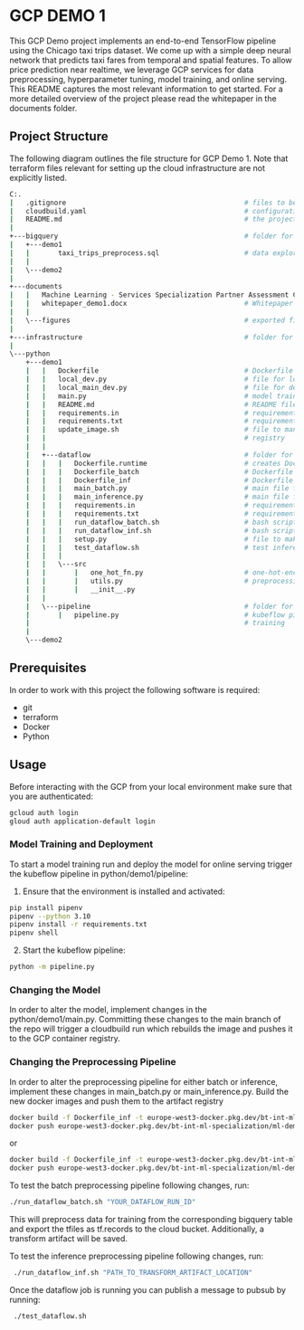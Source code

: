 # GCP DEMO 1

This GCP Demo project implements an end-to-end TensorFlow pipeline using the Chicago taxi trips dataset. We come up with
a simple deep neural network that predicts taxi fares from temporal and spatial features. To allow price prediction near
realtime, we leverage GCP services for data preprocessing, hyperparameter tuning, model training, and online serving.
This README captures the most relevant information to get started. For a more detailed overview of the project please
read the whitepaper in the documents folder.

## Project Structure

The following diagram outlines the file structure for GCP Demo 1. Note that terraform files relevant for setting up the
cloud infrastructure are not explicitly listed.
```bash
C:.
|   .gitignore                                            # files to be ignored by git
|   cloudbuild.yaml                                       # configuration file for cloudbuild pipeline
|   README.md                                             # the project's documentation
|
+---bigquery                                              # folder for bigquery sql files
|   +---demo1
|   |       taxi_trips_preprocess.sql                     # data exploration and preprocessing in bigquery
|   |
|   \---demo2
|
+---documents
|   |   Machine Learning - Services Specialization Partner Assessment Checklist _ Y23.pdf # Google requirements
|   |   whitepaper_demo1.docx                             # Whitepaper for demo 1
|   |
|   \---figures                                           # exported figures for whitepaper
|           
+---infrastructure                                        # folder for terraform code cloud infrastructure
|
\---python
    +---demo1
    |   |   Dockerfile                                    # Dockerfile for model training
    |   |   local_dev.py                                  # file for local model development
    |   |   local_main_dev.py                             # file for developping main.py locally
    |   |   main.py                                       # model training
    |   |   README.md                                     # README file for demo1
    |   |   requirements.in                               # requirements file to generate requirements.txt 
    |   |   requirements.txt                              # requirements file for setting up the environment
    |   |   update_image.sh                               # file to manually update docker image and push to artifact
    |   |                                                 # registry 
    |   |
    |   +---dataflow                                      # folder for dataflow code
    |   |   |   Dockerfile.runtime                        # creates Dockerimage for inference beam pipeline
    |   |   |   Dockerfile_batch                          # Dockerfile for batch preprocessing
    |   |   |   Dockerfile_inf                            # Dockerfile for inference (online prediction) preprocessing
    |   |   |   main_batch.py                             # main file for batch preprocessing
    |   |   |   main_inference.py                         # main file for inference (online prediction) preprocessing
    |   |   |   requirements.in                           # requirements file to generate requirements.txt 
    |   |   |   requirements.txt                          # requirements file for setting up the environment
    |   |   |   run_dataflow_batch.sh                     # bash script for manually triggering batch preprocessing run 
    |   |   |   run_dataflow_inf.sh                       # bash script for triggering dataflow job for inference
    |   |   |   setup.py                                  # file to make 'src' available in Dockercontainer
    |   |   |   test_dataflow.sh                          # test inference by manually sending message to pubsub
    |   |   |
    |   |   \---src
    |   |       |   one_hot_fn.py                         # one-hot-encoding function for preprocessing
    |   |       |   utils.py                              # preprocessing functions used in beam pipeline
    |   |       |   __init__.py
    |   |
    |   \---pipeline                                      # folder for kubeflow pipeline      
    |       |   pipeline.py                               # kubeflow pipeline triggering a vertex pipeline run for model
    |                                                     # training
    |
    \---demo2
```

## Prerequisites

In order to work with this project the following software is required:
- git
- terraform
- Docker
- Python

## Usage

Before interacting with the GCP from your local environment make sure that you are authenticated:
```bash
gcloud auth login
gloud auth application-default login
```

### Model Training and Deployment
To start a model training run and deploy the model for online serving trigger the kubeflow pipeline in 
python/demo1/pipeline:
1. Ensure that the environment is installed and activated:
```bash
pip install pipenv
pipenv --python 3.10
pipenv install -r requirements.txt
pipenv shell
```
2. Start the kubeflow pipeline:
```bash
python -m pipeline.py
```

### Changing the Model

In order to alter the model, implement changes in the python/demo1/main.py. Committing these changes to the main branch
of the repo will trigger a cloudbuild run which rebuilds the image and pushes it to the GCP container registry.

### Changing the Preprocessing Pipeline

In order to alter the preprocessing pipeline for either batch or inference, implement these changes in main_batch.py or
main_inference.py. Build the new docker images and push them to the artifact registry

```bash
docker build -f Dockerfile_inf -t europe-west3-docker.pkg.dev/bt-int-ml-specialization/ml-demo1/dataflow_batch:latest .
docker push europe-west3-docker.pkg.dev/bt-int-ml-specialization/ml-demo1/dataflow_batch:latest
```
or
```bash
docker build -f Dockerfile_inf -t europe-west3-docker.pkg.dev/bt-int-ml-specialization/ml-demo1/dataflow_inference:latest .
docker push europe-west3-docker.pkg.dev/bt-int-ml-specialization/ml-demo1/dataflow_inference:latest
```

To test the batch preprocessing pipeline following changes, run:
```bash
./run_dataflow_batch.sh "YOUR_DATAFLOW_RUN_ID"
```
This will preprocess data for training from the corresponding bigquery table and export the tfiles as tf.records to the
cloud bucket. Additionally, a transform artifact will be saved.

To test the inference preprocessing pipeline following changes, run:
```bash
 ./run_dataflow_inf.sh "PATH_TO_TRANSFORM_ARTIFACT_LOCATION"
```
Once the dataflow job is running you can publish a message to pubsub by running:
```bash
 ./test_dataflow.sh
```
